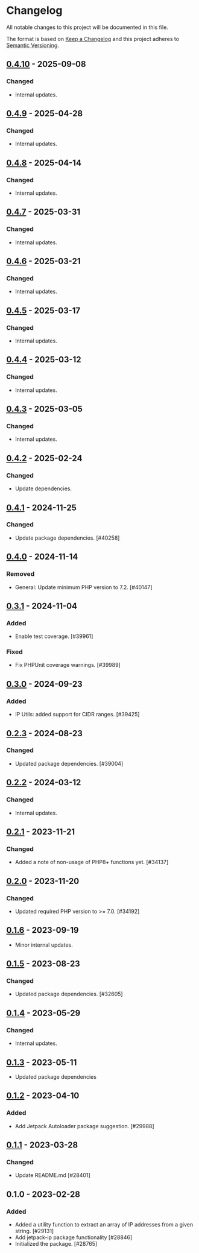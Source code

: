 # Changelog

All notable changes to this project will be documented in this file.

The format is based on [Keep a Changelog](https://keepachangelog.com/en/1.0.0/)
and this project adheres to [Semantic Versioning](https://semver.org/spec/v2.0.0.html).

## [0.4.10] - 2025-09-08
### Changed
- Internal updates.

## [0.4.9] - 2025-04-28
### Changed
- Internal updates.

## [0.4.8] - 2025-04-14
### Changed
- Internal updates.

## [0.4.7] - 2025-03-31
### Changed
- Internal updates.

## [0.4.6] - 2025-03-21
### Changed
- Internal updates.

## [0.4.5] - 2025-03-17
### Changed
- Internal updates.

## [0.4.4] - 2025-03-12
### Changed
- Internal updates.

## [0.4.3] - 2025-03-05
### Changed
- Internal updates.

## [0.4.2] - 2025-02-24
### Changed
- Update dependencies.

## [0.4.1] - 2024-11-25
### Changed
- Update package dependencies. [#40258]

## [0.4.0] - 2024-11-14
### Removed
- General: Update minimum PHP version to 7.2. [#40147]

## [0.3.1] - 2024-11-04
### Added
- Enable test coverage. [#39961]

### Fixed
- Fix PHPUnit coverage warnings. [#39989]

## [0.3.0] - 2024-09-23
### Added
- IP Utils: added support for CIDR ranges. [#39425]

## [0.2.3] - 2024-08-23
### Changed
- Updated package dependencies. [#39004]

## [0.2.2] - 2024-03-12
### Changed
- Internal updates.

## [0.2.1] - 2023-11-21
### Changed
- Added a note of non-usage of PHP8+ functions yet. [#34137]

## [0.2.0] - 2023-11-20
### Changed
- Updated required PHP version to >= 7.0. [#34192]

## [0.1.6] - 2023-09-19

- Minor internal updates.

## [0.1.5] - 2023-08-23
### Changed
- Updated package dependencies. [#32605]

## [0.1.4] - 2023-05-29
### Changed
- Internal updates.

## [0.1.3] - 2023-05-11

- Updated package dependencies

## [0.1.2] - 2023-04-10
### Added
- Add Jetpack Autoloader package suggestion. [#29988]

## [0.1.1] - 2023-03-28
### Changed
- Update README.md [#28401]

## 0.1.0 - 2023-02-28
### Added
- Added a utility function to extract an array of IP addresses from a given string. [#29131]
- Add jetpack-ip package functionality [#28846]
- Initialized the package. [#28765]

[0.4.10]: https://github.com/automattic/jetpack-ip/compare/v0.4.9...v0.4.10
[0.4.9]: https://github.com/automattic/jetpack-ip/compare/v0.4.8...v0.4.9
[0.4.8]: https://github.com/automattic/jetpack-ip/compare/v0.4.7...v0.4.8
[0.4.7]: https://github.com/automattic/jetpack-ip/compare/v0.4.6...v0.4.7
[0.4.6]: https://github.com/automattic/jetpack-ip/compare/v0.4.5...v0.4.6
[0.4.5]: https://github.com/automattic/jetpack-ip/compare/v0.4.4...v0.4.5
[0.4.4]: https://github.com/automattic/jetpack-ip/compare/v0.4.3...v0.4.4
[0.4.3]: https://github.com/automattic/jetpack-ip/compare/v0.4.2...v0.4.3
[0.4.2]: https://github.com/automattic/jetpack-ip/compare/v0.4.1...v0.4.2
[0.4.1]: https://github.com/automattic/jetpack-ip/compare/v0.4.0...v0.4.1
[0.4.0]: https://github.com/automattic/jetpack-ip/compare/v0.3.1...v0.4.0
[0.3.1]: https://github.com/automattic/jetpack-ip/compare/v0.3.0...v0.3.1
[0.3.0]: https://github.com/automattic/jetpack-ip/compare/v0.2.3...v0.3.0
[0.2.3]: https://github.com/automattic/jetpack-ip/compare/v0.2.2...v0.2.3
[0.2.2]: https://github.com/automattic/jetpack-ip/compare/v0.2.1...v0.2.2
[0.2.1]: https://github.com/automattic/jetpack-ip/compare/v0.2.0...v0.2.1
[0.2.0]: https://github.com/automattic/jetpack-ip/compare/v0.1.6...v0.2.0
[0.1.6]: https://github.com/automattic/jetpack-ip/compare/v0.1.5...v0.1.6
[0.1.5]: https://github.com/automattic/jetpack-ip/compare/v0.1.4...v0.1.5
[0.1.4]: https://github.com/automattic/jetpack-ip/compare/v0.1.3...v0.1.4
[0.1.3]: https://github.com/automattic/jetpack-ip/compare/v0.1.2...v0.1.3
[0.1.2]: https://github.com/automattic/jetpack-ip/compare/v0.1.1...v0.1.2
[0.1.1]: https://github.com/automattic/jetpack-ip/compare/v0.1.0...v0.1.1
